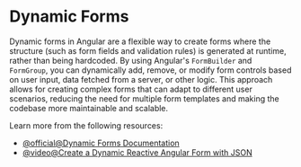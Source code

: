 # Dynamic Forms

Dynamic forms in Angular are a flexible way to create forms where the structure (such as form fields and validation rules) is generated at runtime, rather than being hardcoded. By using Angular's `FormBuilder` and `FormGroup`, you can dynamically add, remove, or modify form controls based on user input, data fetched from a server, or other logic. This approach allows for creating complex forms that can adapt to different user scenarios, reducing the need for multiple form templates and making the codebase more maintainable and scalable.

Learn more from the following resources:

- [@official@Dynamic Forms Documentation](https://angular.dev/guide/forms/dynamic-forms)
- [@video@Create a Dynamic Reactive Angular Form with JSON](https://www.youtube.com/watch?v=ByHw_RMjkKM)